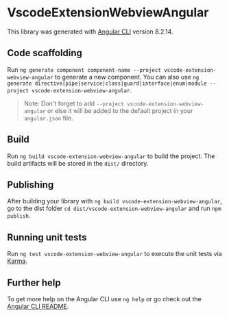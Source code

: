 # VscodeExtensionWebviewAngular

This library was generated with [Angular CLI](https://github.com/angular/angular-cli) version 8.2.14.

## Code scaffolding

Run `ng generate component component-name --project vscode-extension-webview-angular` to generate a new component. You can also use `ng generate directive|pipe|service|class|guard|interface|enum|module --project vscode-extension-webview-angular`.
> Note: Don't forget to add `--project vscode-extension-webview-angular` or else it will be added to the default project in your `angular.json` file. 

## Build

Run `ng build vscode-extension-webview-angular` to build the project. The build artifacts will be stored in the `dist/` directory.

## Publishing

After building your library with `ng build vscode-extension-webview-angular`, go to the dist folder `cd dist/vscode-extension-webview-angular` and run `npm publish`.

## Running unit tests

Run `ng test vscode-extension-webview-angular` to execute the unit tests via [Karma](https://karma-runner.github.io).

## Further help

To get more help on the Angular CLI use `ng help` or go check out the [Angular CLI README](https://github.com/angular/angular-cli/blob/master/README.md).
